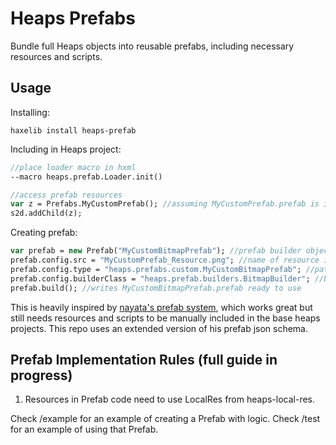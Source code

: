 # Heaps Prefabs

Bundle full Heaps objects into reusable prefabs, including necessary resources and scripts. 

## Usage

Installing:

```
haxelib install heaps-prefab
```

Including in Heaps project:

```haxe
//place loader macro in hxml
--macro heaps.prefab.Loader.init()

//access prefab resources
var z = Prefabs.MyCustomPrefab(); //assuming MyCustomPrefab.prefab is in your /res folder
s2d.addChild(z);
```

Creating prefab:

```haxe
var prefab = new Prefab("MyCustomBitmapPrefab"); //prefab builder object
prefab.config.src = "MyCustomPrefab_Resource.png"; //name of resource in local /res folder
prefab.config.type = "heaps.prefabs.custom.MyCustomBitmapPrefab"; //path of class to build
prefab.config.builderClass = "heaps.prefab.builders.BitmapBuilder"; //builder for the class, either use a built in one or make one yourself
prefab.build(); //writes MyCustomBitmapPrefab.prefab ready to use
```

This is heavily inspired by [nayata's prefab system](https://github.com/nayata/prefab), which works great but still needs resources and scripts to be manually included in the base heaps projects. This repo uses an extended version of his prefab json schema.

## Prefab Implementation Rules (full guide in progress)

1) Resources in Prefab code need to use LocalRes from heaps-local-res.

Check /example for an example of creating a Prefab with logic. Check /test for an example of using that Prefab.
